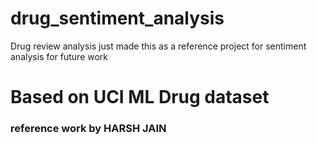 # drug_sentiment_analysis
Drug review analysis just made this as a reference project for sentiment analysis for future work

# Based on UCI ML Drug dataset





### reference work by HARSH JAIN
